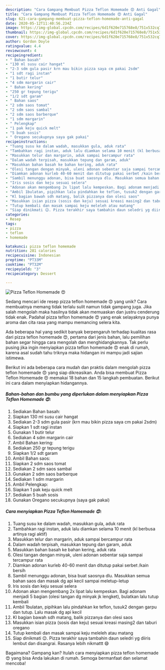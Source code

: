 ```yaml
---
description: "Cara Gampang Membuat Pizza Teflon Homemade 😍 Anti Gagal"
title: "Cara Gampang Membuat Pizza Teflon Homemade 😍 Anti Gagal"
slug: 621-cara-gampang-membuat-pizza-teflon-homemade-anti-gagal
date: 2020-05-12T11:40:56.234Z
image: https://img-global.cpcdn.com/recipes/6d1f620e715768e8/751x532cq70/pizza-teflon-homemade-😍-foto-resep-utama.jpg
thumbnail: https://img-global.cpcdn.com/recipes/6d1f620e715768e8/751x532cq70/pizza-teflon-homemade-😍-foto-resep-utama.jpg
cover: https://img-global.cpcdn.com/recipes/6d1f620e715768e8/751x532cq70/pizza-teflon-homemade-😍-foto-resep-utama.jpg
author: Gordon Doyle
ratingvalue: 4.4
reviewcount: 4
recipeingredient:
- " Bahan basah"
- "130 ml susu cair hangat"
- "2-3 sdm gula pasir krn mau bikin pizza saya cm pakai 2sdm"
- "1 sdt ragi instan"
- "1 butir telur"
- "4 sdm margarin cair"
- " Bahan kering"
- "250 gr tepung terigu"
- "1/2 sdt garam"
- " Bahan saos"
- "2 sdm saos tomat"
- "2 sdm saos sambal"
- "2 sdm saos barberque"
- "1 sdm margarin"
- " Pelengkap"
- "1 pak keju quick melt"
- "5 buah sosis"
- " Oregano secukupnya saya gak pakai"
recipeinstructions:
- "Tuang susu ke dalam wadah, masukkan gula, aduk rata"
- "Tambahkan ragi instan, aduk lalu diamkan selama 10 menit (kl berbusa artinya ragi aktif)"
- "Masukkan telur dan margarin, aduk sampai bercampur rata"
- "Dalam wadah terpisah, masukkan tepung dan garam, aduk"
- "Masukkan bahan basah ke bahan kering, aduk rata"
- "Olesi tangan dengan minyak, uleni adonan sebentar saja sampai tercampur rata"
- "Diamkan adonan kurleb 40-60 menit dan ditutup pakai serbet /kain bersih"
- "Sambil menunggu adonan, bisa buat saosnya dlu. Masukkan semua bahan saos dan masak dg api kecil sampai meletup-letup"
- "Iris sosis dan keju sesuai selera"
- "Adonan akan mengembang 2x lipat lalu kempeskan. Bagi adonam menjadi 5 bagian (olesi tangan dg minyak jk lengket), bulatkan lalu tutup kembali"
- "Ambil 1bulatan, pipihkan lalu pindahkan ke teflon, tusuk2 dengan garpu dan tutup. Lalu masak dg api kecil"
- "Kl bagian bawah sdh matang, balik pizzanya dan olesi saos"
- "Masukkan isian pizza (sosis dan keju) sesuai kreasi masing2 dan taburi oregano"
- "Tutup kembali dan masak sampai keju meleleh atau matang"
- "Siap dinikmati 😉. Pizza terakhir saya tambahin daun seledri yg diiris lembut dan disangrai. Rasanya lebih nikmattt 😄"
categories:
- Resep
tags:
- pizza
- teflon
- homemade

katakunci: pizza teflon homemade 
nutrition: 281 calories
recipecuisine: Indonesian
preptime: "PT33M"
cooktime: "PT32M"
recipeyield: "3"
recipecategory: Dessert

---
```



![Pizza Teflon Homemade 😍](https://img-global.cpcdn.com/recipes/6d1f620e715768e8/751x532cq70/pizza-teflon-homemade-😍-foto-resep-utama.jpg)

Sedang mencari ide resep pizza teflon homemade 😍 yang unik? Cara membuatnya memang tidak terlalu sulit namun tidak gampang juga. Jika salah mengolah maka hasilnya tidak akan memuaskan dan justru cenderung tidak enak. Padahal pizza teflon homemade 😍 yang enak selayaknya punya aroma dan cita rasa yang mampu memancing selera kita.



Ada beberapa hal yang sedikit banyak berpengaruh terhadap kualitas rasa dari pizza teflon homemade 😍, pertama dari jenis bahan, lalu pemilihan bahan segar hingga cara mengolah dan menghidangkannya. Tak perlu pusing jika ingin menyiapkan pizza teflon homemade 😍 enak di rumah, karena asal sudah tahu triknya maka hidangan ini mampu jadi sajian istimewa.


Berikut ini ada beberapa cara mudah dan praktis dalam mengolah pizza teflon homemade 😍 yang siap dikreasikan. Anda bisa membuat Pizza Teflon Homemade 😍 memakai 18 bahan dan 15 langkah pembuatan. Berikut ini cara dalam menyiapkan hidangannya.

<!--inarticleads1-->

##### Bahan-bahan dan bumbu yang diperlukan dalam menyiapkan Pizza Teflon Homemade 😍:

1. Sediakan  Bahan basah:
1. Siapkan 130 ml susu cair hangat
1. Sediakan 2-3 sdm gula pasir (krn mau bikin pizza saya cm pakai 2sdm)
1. Siapkan 1 sdt ragi instan
1. Gunakan 1 butir telur
1. Sediakan 4 sdm margarin cair
1. Ambil  Bahan kering:
1. Sediakan 250 gr tepung terigu
1. Siapkan 1/2 sdt garam
1. Ambil  Bahan saos:
1. Siapkan 2 sdm saos tomat
1. Sediakan 2 sdm saos sambal
1. Gunakan 2 sdm saos barberque
1. Sediakan 1 sdm margarin
1. Ambil  Pelengkap:
1. Siapkan 1 pak keju quick melt
1. Sediakan 5 buah sosis
1. Gunakan  Oregano secukupnya (saya gak pakai)




<!--inarticleads2-->

##### Cara menyiapkan Pizza Teflon Homemade 😍:

1. Tuang susu ke dalam wadah, masukkan gula, aduk rata
1. Tambahkan ragi instan, aduk lalu diamkan selama 10 menit (kl berbusa artinya ragi aktif)
1. Masukkan telur dan margarin, aduk sampai bercampur rata
1. Dalam wadah terpisah, masukkan tepung dan garam, aduk
1. Masukkan bahan basah ke bahan kering, aduk rata
1. Olesi tangan dengan minyak, uleni adonan sebentar saja sampai tercampur rata
1. Diamkan adonan kurleb 40-60 menit dan ditutup pakai serbet /kain bersih
1. Sambil menunggu adonan, bisa buat saosnya dlu. Masukkan semua bahan saos dan masak dg api kecil sampai meletup-letup
1. Iris sosis dan keju sesuai selera
1. Adonan akan mengembang 2x lipat lalu kempeskan. Bagi adonam menjadi 5 bagian (olesi tangan dg minyak jk lengket), bulatkan lalu tutup kembali
1. Ambil 1bulatan, pipihkan lalu pindahkan ke teflon, tusuk2 dengan garpu dan tutup. Lalu masak dg api kecil
1. Kl bagian bawah sdh matang, balik pizzanya dan olesi saos
1. Masukkan isian pizza (sosis dan keju) sesuai kreasi masing2 dan taburi oregano
1. Tutup kembali dan masak sampai keju meleleh atau matang
1. Siap dinikmati 😉. Pizza terakhir saya tambahin daun seledri yg diiris lembut dan disangrai. Rasanya lebih nikmattt 😄




Bagaimana? Gampang kan? Itulah cara menyiapkan pizza teflon homemade 😍 yang bisa Anda lakukan di rumah. Semoga bermanfaat dan selamat mencoba!
